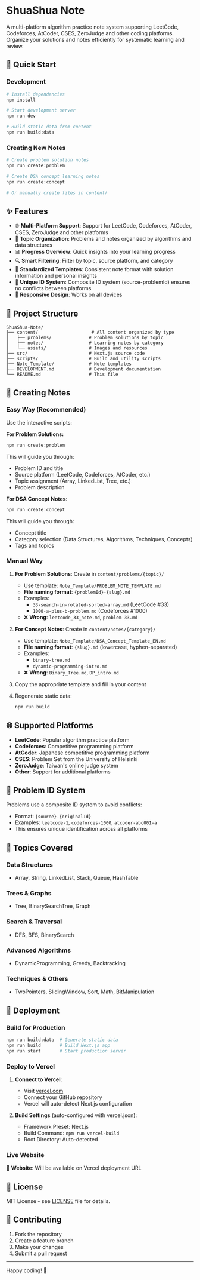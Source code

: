 # ShuaShua Note

A multi-platform algorithm practice note system supporting LeetCode, Codeforces, AtCoder, CSES, ZeroJudge and other coding platforms. Organize your solutions and notes efficiently for systematic learning and review.

## 🚀 Quick Start

### Development

```bash
# Install dependencies
npm install

# Start development server
npm run dev

# Build static data from content
npm run build:data
```

### Creating New Notes

```bash
# Create problem solution notes
npm run create:problem

# Create DSA concept learning notes  
npm run create:concept

# Or manually create files in content/
```

## ✨ Features

- 🌐 **Multi-Platform Support**: Support for LeetCode, Codeforces, AtCoder, CSES, ZeroJudge and other platforms
- 📁 **Topic Organization**: Problems and notes organized by algorithms and data structures
- 📊 **Progress Overview**: Quick insights into your learning progress
- 🔍 **Smart Filtering**: Filter by topic, source platform, and category
- 📝 **Standardized Templates**: Consistent note format with solution information and personal insights
- 🔗 **Unique ID System**: Composite ID system (source-problemId) ensures no conflicts between platforms
- 📱 **Responsive Design**: Works on all devices

## 📁 Project Structure

```
ShuaShua-Note/
├── content/                    # All content organized by type
│   ├── problems/              # Problem solutions by topic
│   ├── notes/                 # Learning notes by category
│   └── assets/                # Images and resources
├── src/                       # Next.js source code
├── scripts/                   # Build and utility scripts
├── Note_Template/             # Note templates
├── DEVELOPMENT.md             # Development documentation
└── README.md                  # This file
```

## 📝 Creating Notes

### Easy Way (Recommended)

Use the interactive scripts:

**For Problem Solutions:**
```bash
npm run create:problem
```

This will guide you through:
- Problem ID and title
- Source platform (LeetCode, Codeforces, AtCoder, etc.)
- Topic assignment (Array, LinkedList, Tree, etc.)
- Problem description

**For DSA Concept Notes:**
```bash
npm run create:concept
```

This will guide you through:
- Concept title
- Category selection (Data Structures, Algorithms, Techniques, Concepts)
- Tags and topics

### Manual Way

1. **For Problem Solutions**: Create in `content/problems/{topic}/`
   - Use template: `Note_Template/PROBLEM_NOTE_TEMPLATE.md`
   - **File naming format**: `{problemId}-{slug}.md`
   - Examples:
     - `33-search-in-rotated-sorted-array.md` (LeetCode #33)
     - `1000-a-plus-b-problem.md` (Codeforces #1000)
   - ❌ **Wrong**: `leetcode_33_note.md`, `problem-33.md`

2. **For Concept Notes**: Create in `content/notes/{category}/`
   - Use template: `Note_Template/DSA_Concept_Template_EN.md`
   - **File naming format**: `{slug}.md` (lowercase, hyphen-separated)
   - Examples:
     - `binary-tree.md`
     - `dynamic-programming-intro.md`
   - ❌ **Wrong**: `Binary_Tree.md`, `DP_intro.md`

3. Copy the appropriate template and fill in your content

4. Regenerate static data:
   ```bash
   npm run build
   ```

## 🌐 Supported Platforms

- **LeetCode**: Popular algorithm practice platform
- **Codeforces**: Competitive programming platform
- **AtCoder**: Japanese competitive programming platform  
- **CSES**: Problem Set from the University of Helsinki
- **ZeroJudge**: Taiwan's online judge system
- **Other**: Support for additional platforms

## 🔗 Problem ID System

Problems use a composite ID system to avoid conflicts:
- Format: `{source}-{originalId}`
- Examples: `leetcode-1`, `codeforces-1000`, `atcoder-abc001-a`
- This ensures unique identification across all platforms

## 🎯 Topics Covered

### Data Structures
- Array, String, LinkedList, Stack, Queue, HashTable

### Trees & Graphs  
- Tree, BinarySearchTree, Graph

### Search & Traversal
- DFS, BFS, BinarySearch

### Advanced Algorithms
- DynamicProgramming, Greedy, Backtracking

### Techniques & Others
- TwoPointers, SlidingWindow, Sort, Math, BitManipulation

## 🚀 Deployment

### Build for Production

```bash
npm run build:data  # Generate static data
npm run build       # Build Next.js app
npm run start       # Start production server
```

### Deploy to Vercel

1. **Connect to Vercel**:
   - Visit [vercel.com](https://vercel.com)
   - Connect your GitHub repository
   - Vercel will auto-detect Next.js configuration

2. **Build Settings** (auto-configured with vercel.json):
   - Framework Preset: Next.js
   - Build Command: `npm run vercel-build`
   - Root Directory: Auto-detected

### Live Website

📱 **Website**: Will be available on Vercel deployment URL

## 📄 License

MIT License - see [LICENSE](LICENSE) file for details.

## 🤝 Contributing

1. Fork the repository
2. Create a feature branch
3. Make your changes
4. Submit a pull request

---

Happy coding! 🎯
